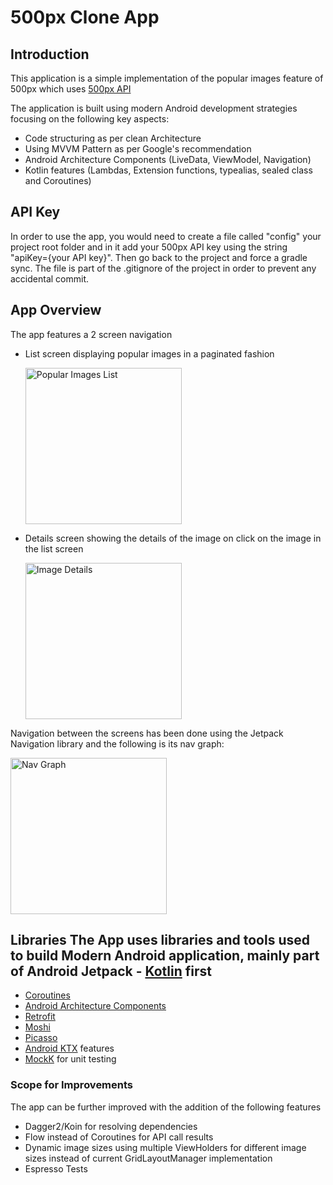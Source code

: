 # 500px Clone App   
## Introduction      
This application is a simple implementation of the popular images feature of 500px which uses [500px API](https://github.com/500px/legacy-api-documentation)         
        
The application is built using modern Android development strategies focusing on the following key aspects:     
- Code structuring as per clean Architecture      
- Using MVVM Pattern as per Google's recommendation      
- Android Architecture Components (LiveData, ViewModel, Navigation)        
- Kotlin features (Lambdas, Extension functions, typealias, sealed class and Coroutines)        
      
## API Key 
In order to use the app, you would need to create a file called "config" your project root folder and in it add your 500px API key using the string "apiKey={your API key}". Then go back to the project and force a gradle sync. The file is part of the .gitignore of the project in order to prevent any accidental commit.      
      
## App Overview      
 The app features a 2 screen navigation      
      
- List screen displaying popular images in a paginated fashion      
         
   <img alt="Popular Images List" height="250px" src="https://raw.githubusercontent.com/prasannajeet/500px-clone-app/master/List_Screen.png" />      
         
- Details screen showing the details of the image on click on the image in the list screen      
      
    <img alt="Image Details" height="250px" src="https://raw.githubusercontent.com/prasannajeet/500px-clone-app/master/Details_Screen.png" />      
    
Navigation between the screens has been done using the Jetpack Navigation library and the following is its nav graph:    
    
<img alt="Nav Graph" height="250px" src="https://raw.githubusercontent.com/prasannajeet/500px-clone-app/master/Navigation_Graph.png" />      
      
## Libraries The App uses libraries and tools used to build Modern Android application, mainly part of Android Jetpack - [Kotlin](https://kotlinlang.org/) first        
- [Coroutines](https://kotlinlang.org/docs/reference/coroutines-overview.html)        
- [Android Architecture Components](https://developer.android.com/topic/libraries/architecture)        
- [Retrofit](https://square.github.io/retrofit/)        
- [Moshi](https://github.com/square/moshi)        
- [Picasso](https://square.github.io/picasso/)        
- [Android KTX](https://developer.android.com/kotlin/ktx) features      
- [MockK](https://mockk.io/) for unit testing  
        
### Scope for Improvements        
 The app can be further improved with the addition of the following features        
        
- Dagger2/Koin for resolving dependencies      
- Flow  instead of Coroutines for API call results      
- Dynamic image sizes using multiple ViewHolders for different image sizes instead of current GridLayoutManager implementation  
- Espresso Tests